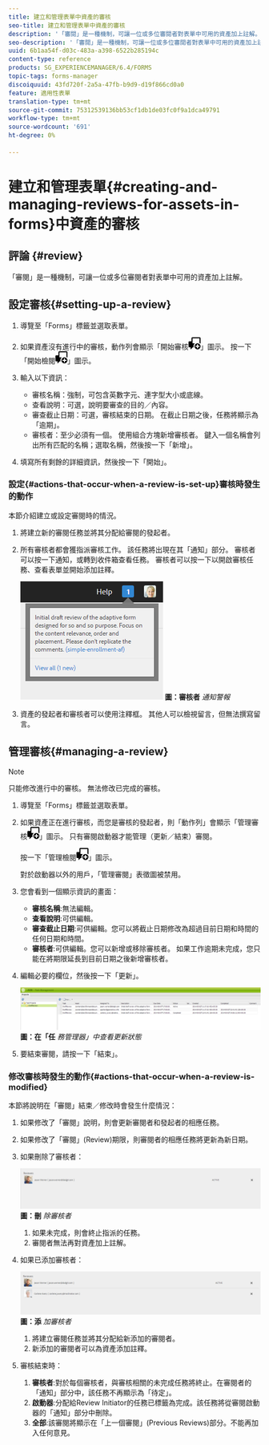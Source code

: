```yaml
---
title: 建立和管理表單中資產的審核
seo-title: 建立和管理表單中資產的審核
description: '「審閱」是一種機制，可讓一位或多位審閱者對表單中可用的資產加上註解。 '
seo-description: '「審閱」是一種機制，可讓一位或多位審閱者對表單中可用的資產加上註解。 '
uuid: 6b1aa54f-d03c-483a-a398-6522b285194c
content-type: reference
products: SG_EXPERIENCEMANAGER/6.4/FORMS
topic-tags: forms-manager
discoiquuid: 43fd720f-2a5a-47fb-b9d9-d19f866cd0a0
feature: 適用性表單
translation-type: tm+mt
source-git-commit: 75312539136bb53cf1db1de03fc0f9a1dca49791
workflow-type: tm+mt
source-wordcount: '691'
ht-degree: 0%

---
```



# 建立和管理表單{#creating-and-managing-reviews-for-assets-in-forms}中資產的審核

## 評論 {#review}

「審閱」是一種機制，可讓一位或多位審閱者對表單中可用的資產加上註解。

## 設定審核{#setting-up-a-review}

1. 導覽至「Forms」標籤並選取表單。
1. 如果資產沒有進行中的審核，動作列會顯示「開始審核![ aem6forms_review_chat_comment](assets/aem6forms_review_chat_comment.png)」圖示。 按一下「開始檢閱![aem6forms_review_chat_comment](assets/aem6forms_review_chat_comment.png)」圖示。
1. 輸入以下資訊：

   * 審核名稱：強制，可包含英數字元、連字型大小或底線。
   * 查看說明：可選，說明要審查的目的／內容。
   * 審查截止日期：可選，審核結束的日期。 在截止日期之後，任務將顯示為「逾期」。
   * 審核者：至少必須有一個。 使用組合方塊新增審核者。 鍵入一個名稱會列出所有匹配的名稱；選取名稱，然後按一下「新增」。

1. 填寫所有剩餘的詳細資訊，然後按一下「開始」。

### 設定{#actions-that-occur-when-a-review-is-set-up}審核時發生的動作

本節介紹建立或設定審閱時的情況。

1. 將建立新的審閱任務並將其分配給審閱的發起者。
1. 所有審核者都會獲指派審核工作。 該任務將出現在其「通知」部分。 審核者可以按一下通知，或轉到收件箱查看任務。 審核者可以按一下以開啟審核任務、查看表單並開始添加註釋。

   ![審核者通知警報](assets/noti.png)
   **圖：審核者** *通知警報*

1. 資產的發起者和審核者可以使用注釋框。 其他人可以檢視留言，但無法撰寫留言。

## 管理審核{#managing-a-review}

>[!NOTE]
>
>只能修改進行中的審核。 無法修改已完成的審核。

1. 導覽至「Forms」標籤並選取表單。

1. 如果資產正在進行審核，而您是審核的發起者，則「動作列」會顯示「管理審核![ aem6forms_review_chat_comment](assets/aem6forms_review_chat_comment.png)」圖示。 只有審閱啟動器才能管理（更新／結束）審閱。

   按一下「管理檢閱![aem6forms_review_chat_comment](assets/aem6forms_review_chat_comment.png)」圖示。

   對於啟動器以外的用戶，「管理審閱」表徵圖被禁用。

1. 您會看到一個顯示資訊的畫面：

   * **審核名稱**:無法編輯。
   * **查看說明**:可供編輯。
   * **審查截止日期**:可供編輯。您可以將截止日期修改為超過目前日期和時間的任何日期和時間。
   * **審核者**:可供編輯。您可以新增或移除審核者。 如果工作逾期未完成，您只能在將期限延長到目前日期之後新增審核者。

1. 編輯必要的欄位，然後按一下「更新」。

   ![在任務管理器中查看更新狀態](assets/tskmgr.png)
   **圖：在「任** *務管理器」中查看更新狀態*

1. 要結束審閱，請按一下「結束」。

### 修改審核時發生的動作{#actions-that-occur-when-a-review-is-modified}

本節將說明在「審閱」結束／修改時會發生什麼情況：

1. 如果修改了「審閱」說明，則會更新審閱者和發起者的相應任務。
1. 如果修改了「審閱」(Review)期限，則審閱者的相應任務將更新為新日期。

1. 如果刪除了審核者：

   ![刪除審核者](assets/removeduser.png)
   **圖：刪** *除審核者*

   1. 如果未完成，則會終止指派的任務。
   1. 審閱者無法再對資產加上註解。

1. 如果已添加審核者：

   ![添加審核者](assets/addedreviewer.png)
   **圖：添** *加審核者*

   1. 將建立審閱任務並將其分配給新添加的審閱者。
   1. 新添加的審閱者可以為資產添加註釋。

1. 審核結束時：

   1. **審核者**:對於每個審核者，與審核相關的未完成任務將終止。在審閱者的「通知」部分中，該任務不再顯示為「待定」。
   1. **啟動器**:分配給Review Initiator的任務已標籤為完成。該任務將從審閱啟動器的「通知」部分中刪除。
   1. **全部**:該審閱將顯示在「上一個審閱」(Previous Reviews)部分。不能再加入任何意見。

